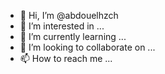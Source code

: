 



- 👋 Hi, I’m @abdouelhzch
- 👀 I’m interested in ...
- 🌱 I’m currently learning ...
- 💞️ I’m looking to collaborate on ...
- 📫 How to reach me ...

<!---
abdouelhzch/abdouelhzch is a ✨ special ✨ repository because its `README.md` (this file) appears on your GitHub profile.
You can click the Preview link to take a look at your changes.
--->
